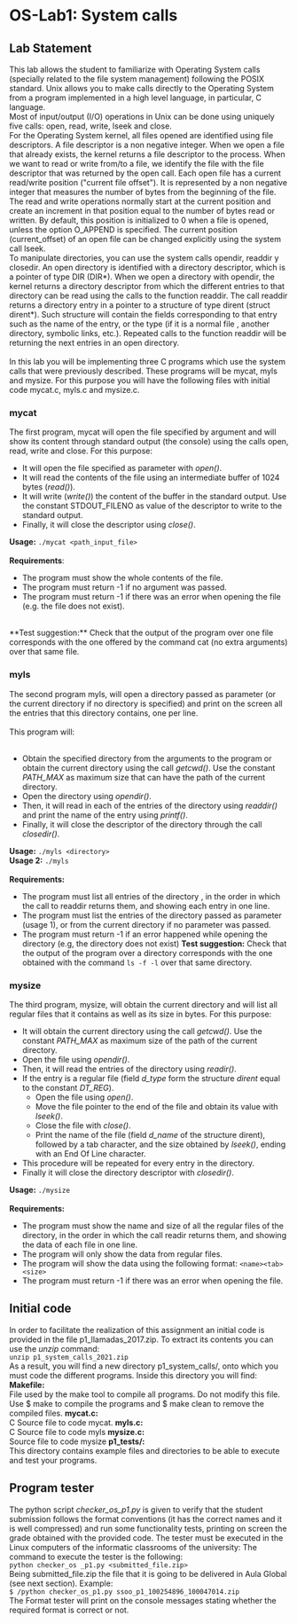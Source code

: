 # OS-Lab1: System calls

## Lab Statement

This lab allows the student to familiarize with Operating System calls (specially related to
the file system management) following the POSIX standard. Unix allows you to make calls
directly to the Operating System from a program implemented in a high level language, in
particular, C language.<br/>
Most of input/output (I/O) operations in Unix can be done using uniquely five calls:
open, read, write, lseek and close.<br/>
For the Operating System kernel, all files opened are identified using file descriptors. A
file descriptor is a non negative integer. When we open a file that already exists, the kernel
returns a file descriptor to the process. When we want to read or write from/to a file, we
identify the file with the file descriptor that was returned by the open call.
Each open file has a current read/write position ("current file offset"). It is represented
by a non negative integer that measures the number of bytes from the beginning of the file.
The read and write operations normally start at the current position and create an increment in
that position equal to the number of bytes read or written. By default, this position is
initialized to 0 when a file is opened, unless the option O_APPEND is specified. The current
position (current_offset) of an open file can be changed explicitly using the system call
lseek.<br/>
To manipulate directories, you can use the system calls opendir, readdir y closedir. An
open directory is identified with a directory descriptor, which is a pointer of type DIR (DIR*).
When we open a directory with opendir, the kernel returns a directory descriptor from which
the different entries to that directory can be read using the calls to the function readdir. The
call readdir returns a directory entry in a pointer to a structure of type dirent (struct dirent*).
Such structure will contain the fields corresponding to that entry such as the name of the
entry, or the type (if it is a normal file , another directory, symbolic links, etc.). Repeated calls
to the function readdir will be returning the next entries in an open directory.<br/>
<br/>
In this lab you will be implementing three C programs which use the system calls that
were previously described. These programs will be mycat, myls and mysize. For this purpose
you will have the following files with initial code mycat.c, myls.c and mysize.c.

### mycat
The first program, mycat will open the file specified by argument and will show its
content through standard output (the console) using the calls open, read, write and close. For
this purpose:
* It will open the file specified as parameter with *open()*.
* It will read the contents of the file using an intermediate buffer of 1024 bytes
(*read()*).
* It will write (*write()*) the content of the buffer in the standard output. Use the
constant STDOUT_FILENO as value of the descriptor to write to the standard
output.
* Finally, it will close the descriptor using *close()*.

**Usage:** `./mycat <path_input_file>`<br/>
<br/>
**Requirements**:
* The program must show the whole contents of the file.
* The program must return -1 if no argument was passed.
* The program must return -1 if there was an error when opening the file (e.g. the
file does not exist).
<br/>
**Test suggestion:** Check that the output of the program over one file corresponds with the
one offered by the command cat (no extra arguments) over that same file.

### myls
The second program myls, will open a directory passed as parameter (or the current
directory if no directory is specified) and print on the screen all the entries that this directory
contains, one per line.<br/><br/>
This program will:<br/><br/>
* Obtain the specified directory from the arguments to the program or obtain the
current directory using the call *getcwd()*. Use the constant *PATH_MAX* as
maximum size that can have the path of the current directory.
* Open the directory using *opendir()*.
* Then, it will read in each of the entries of the directory using *readdir()* and print the
name of the entry using *printf()*.
* Finally, it will close the descriptor of the directory through the call *closedir()*.

**Usage:** `./myls <directory>`<br/>
**Usage 2:** `./myls`<br/>
<br/>
**Requirements:**
* The program must list all entries of the directory , in the order in which the call to
readdir returns them, and showing each entry in one line.
* The program must list the entries of the directory passed as parameter (usage 1), or
from the current directory if no parameter was passed.
* The program must return -1 if an error happened while opening the directory (e.g,
the directory does not exist)
**Test suggestion:** Check that the output of the program over a directory corresponds with the
one obtained with the command `ls -f -l` over that same directory.

### mysize
The third program, mysize, will obtain the current directory and will list all regular files
that it contains as well as its size in bytes. For this purpose:
* It will obtain the current directory using the call *getcwd()*. Use the constant
*PATH_MAX* as maximum size of the path of the current directory.
* Open the file using *opendir()*.
* Then, it will read the entries of the directory using *readir()*.
* If the entry is a regular file (field *d_type* form the structure *dirent* equal to the
constant *DT_REG*).
    * Open the file using *open()*.
    * Move the file pointer to the end of the file and obtain its value with *lseek()*.
    * Close the file with *close()*.
    * Print the name of the file (field *d_name* of the structure dirent), followed
    by a tab character, and the size obtained by *lseek()*, ending with an End
    Of Line character.
* This procedure will be repeated for every entry in the directory.
* Finally it will close the directory descriptor with *closedir()*.

**Usage:** `./mysize`<br/>
<br/>
**Requirements:**
* The program must show the name and size of all the regular files of the directory,
in the order in which the call readir returns them, and showing the data of each file
in one line.
* The program will only show the data from regular files.
* The program will show the data using the following format: `<name><tab><size>`
* The program must return -1 if there was an error when opening the file.

## Initial code

In order to facilitate the realization of this assignment an initial code is provided in the file
p1_llamadas_2017.zip. To extract its contents you can use the *unzip* command:<br/>
    `unzip p1_system_calls_2021.zip`<br/>
As a result, you will find a new directory p1_system_calls/, onto which you must code the
different programs. Inside this directory you will find:
**Makefile:**<br/>
File used by the make tool to compile all programs. Do not modify this file. Use $ make to
compile the programs and $ make clean to remove the compiled files.
**mycat.c:**<br/>
C Source file to code mycat.
**myls.c:**<br/>
C Source file to code myls
**mysize.c:**<br/>
Source file to code mysize
**p1_tests/:**<br/>
This directory contains example files and directories to be able to execute and test your
programs.

## Program tester
The python script *checker_os_p1.py* is given to verify that the student submission
follows the format conventions (it has the correct names and it is well compressed) and run
some functionality tests, printing on screen the grade obtained with the provided code. The
tester must be executed in the Linux computers of the informatic classrooms of the university:
The command to execute the tester is the following:<br/>
    `python checker_os _p1.py <submitted_file.zip>`<br/>
Being submitted_file.zip the file that it is going to be delivered in Aula Global (see next
section). Example:<br/>
    `$ /python checker_os_p1.py ssoo_p1_100254896_100047014.zip`<br/>
The Format tester will print on the console messages stating whether the required format
is correct or not.